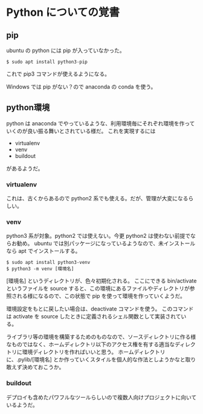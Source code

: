 # Python についての覚書 #

## pip ##

ubuntu の python には pip が入っていなかった。

```
$ sudo apt install python3-pip
```

これで pip3 コマンドが使えるようになる。

Windows では pip がない？ので anaconda の conda を使う。

## python環境 ##
python は anaconda でやっているような、利用環境毎にそれぞれ環境を作っていくのが良い振る舞いとされている様だ。
これを実現するには

  * virtualenv
  * venv
  * buildout

があるようだ。

### virtualenv ###
これは、古くからあるので python2 系でも使える。だが、管理が大変になるらしい。

### venv ###
python3 系が対象。python2 では使えない。今更 python2 は使わない前提でならお勧め。
ubuntu では別パッケージになっているようなので、未インストールなら apt でインストールする。

```
$ sudo apt install python3-venv
$ python3 -m venv [環境名]
```

[環境名] というディレクトリが、色々初期化される。
ここにできる bin/activate というファイルを source すると、この環境にあるファイルやディレクトリが参照される様になるので、この状態で pip を使って環境を作っていくようだ。

環境設定をもとに戻したい場合は、deactivate コマンドを使う。
このコマンドは activate を source したときに定義されるシェル関数として実装されている。

ライブラリ等の環境を構築するためのものなので、ソースディレクトリに作る様なものではなく、ホームディレクトリ以下のアクセス権を有する適当なディレクトリに環境ディレクトリを作ればいいと思う。
ホームディレクトリに、.pylib/[環境名] とか作っていくスタイルを個人的な作法としようかなと取り敢えず決めておこうか。


### buildout ###
デプロイも含めたパワフルなツールらしいので複数人向けプロジェクトに向いているようだ。

